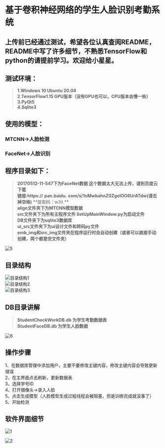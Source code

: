 
 # 基于卷积神经网络的学生人脸识别考勤系统
 ## 上传前已经通过测试，希望各位认真查阅README，README中写了许多细节，不熟悉TensorFlow和python的请提前学习。欢迎给小星星。    
 ## 测试环境：
 >**1.Windows 10 Ubuntu 20.04**  
 >**2.TensorFlow1.15 GPU版本（没有GPU也可以，CPU版本会慢一些）**  
 >**3.PyQt5**  
 >**4.Sqlite3**  

 ## 使用的模型：
 ### MTCNN->人脸检测  
 ### FaceNet->人脸识别  

 ## 程序目录如下：
>**20170512-11-547下为FaceNet数据 这个数据太大无法上传，请到百度云下载**   
>**链接:https://** 
>**pan.baidu.**
>**com/s/1nMwbahnZ0ZgeIOO6UrATdw(请去掉空格)**
>**提取码：w3it  **    
>**align文件夹下为MTCNN模型数据**  
>**src文件夹下为所有主程序文件 SetUpMainWindow.py为启动文件**  
>**DB文件夹下为sqlite3数据库**  
>**ui_src文件夹下为ui设计文件和转码py文件**  
>**emb_img和src_img文件夹在程序运行时会自动创建（或者可以直接手动创建，两个都是空文件夹）**  

![5](https://github.com/omega-Lee/PyQt5_Face_Recognition/blob/master/markdown_imgs/5.png)  

## 目录结构
![目录结构1](https://github.com/omega-Lee/PyQt5_Face_Recognition/blob/master/markdown_imgs/目录结构1.png)  
![目录结构2](https://github.com/omega-Lee/PyQt5_Face_Recognition/blob/master/markdown_imgs/目录结构2.png)  
![目录结构3](https://github.com/omega-Lee/PyQt5_Face_Recognition/blob/master/markdown_imgs/目录结构3.png)  


## DB目录讲解
>**StudentCheckWorkDB.db 为学生考勤数据表**  
>**StudentFaceDB.db 为学生人脸数据**  

![6](https://github.com/omega-Lee/PyQt5_Face_Recognition/blob/master/markdown_imgs/6.png)

## 操作步骤
1、在数据库管理中添加用户，主要不要修改主键内容，修改主键内容会导致更新错误   
2、在主界面点击刷新，更新数据表  
3、选择学号ID  
4、打开摄像头->录入人脸  
5、点击生成模型（人脸模型生成过程线程会被阻塞，但是训练完成就没事了）    
5、开始检测  
  
## 软件界面细节  

![1](https://github.com/omega-Lee/PyQt5_Face_Recognition/blob/master/markdown_imgs/1.png) 

![2](https://github.com/omega-Lee/PyQt5_Face_Recognition/blob/master/markdown_imgs/2.png) 

